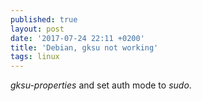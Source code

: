 ```yaml
---
published: true
layout: post
date: '2017-07-24 22:11 +0200'
title: 'Debian, gksu not working'
tags: linux
---
```

*gksu-properties* and set auth mode to *sudo*.
